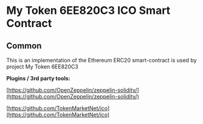 # My Token 6EE820C3 ICO Smart Contract

## Common

This is an implementation of the Ethereum ERC20 smart-contract is used by project My Token 6EE820C3

<b>Plugins / 3rd party tools:</b>

[https://github.com/OpenZeppelin/zeppelin-solidity/](https://github.com/OpenZeppelin/zeppelin-solidity/)

[https://github.com/TokenMarketNet/ico](https://github.com/TokenMarketNet/ico)